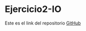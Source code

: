 # Ejercicio2-IO
Este es el link del repositorio [GitHub](https://github.com/alexlomu/Ejercicio2-IO)
